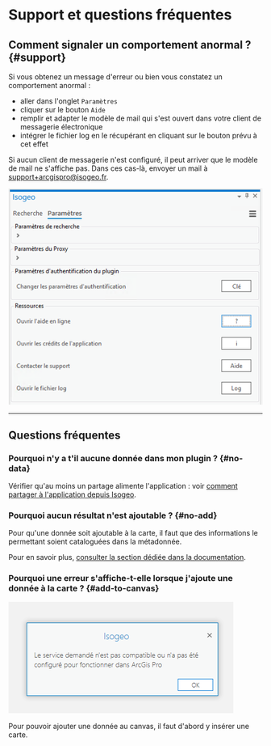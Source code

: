# Support et questions fréquentes

## Comment signaler un comportement anormal ? {#support}

Si vous obtenez un message d'erreur ou bien vous constatez un comportement anormal :

* aller dans l'onglet `Paramètres` 
* cliquer sur  le bouton `Aide` 
* remplir et adapter le modèle de mail qui s'est ouvert dans votre client de messagerie électronique
* intégrer le fichier log en le récupérant en cliquant sur le bouton prévu à cet effet 

Si aucun client de messagerie n'est configuré, il peut arriver que le modèle de mail ne s'affiche pas. Dans ces cas-là, envoyer un mail à [support+arcgispro@isogeo.fr](mailto:support+arcgispro@isogeo.fr).

!["Contacter le support et récupérer les logs"](../../assets/plugin_ArcGISPro_settings_support_FR.png)

___

## Questions fréquentes

### Pourquoi n'y a t'il aucune donnée dans mon plugin ? {#no-data}

Vérifier qu'au moins un partage alimente l'application : voir [comment partager à l'application depuis Isogeo](/usage/configuration.md#share).

### Pourquoi aucun résultat n'est ajoutable ?  {#no-add}

Pour qu'une donnée soit ajoutable à la carte, il faut que des informations le permettant soient cataloguées dans la métadonnée. 

Pour en savoir plus, [consulter la section dédiée dans la documentation](/usage/display.md).

### Pourquoi une erreur s'affiche-t-elle lorsque j'ajoute une donnée à la carte ?  {#add-to-canvas}

!["Le service demandé n'est pas compatible"](../../assets/plugin_ArcGISPro_add_to_canvas_services_FR.png)

Pour pouvoir ajouter une donnée au canvas, il faut d'abord y insérer une carte.
